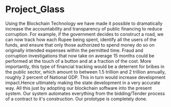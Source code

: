 # Project_Glass

Using the Blockchain Technology we have made it possible to dramatically increase the accountability and transparency of public financing to reduce corruption. For example, if the government decides to construct a road, we can now track how each Rupee being spent, identify all the users of the funds, and ensure that only those authorized to spend money do so on originally intended expenses within the permitted time. Fraud and corruption investigations that now take on average 15 months could be performed at the touch of a button and at a fraction of the cost. More importantly, this type of financial tracking would be a deterrent for bribes in the public sector, which amount to between 1.5 trillion and 2 trillion annually, roughly 2 percent of National GDP. This in turn would increase development impact.Hence ultimately making the state development in a very accurate way. All this just by adopting our blockchain software into the present system. Our system automates everything from the bidding/Tender process of a contract to it's construction. Our prototype is completely done.
